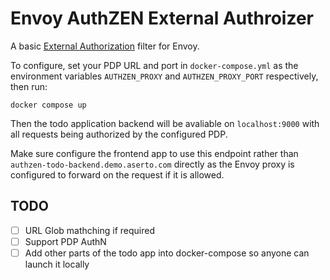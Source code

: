 # Envoy AuthZEN External Authroizer

A basic [External Authorization](https://www.envoyproxy.io/docs/envoy/latest/configuration/http/http_filters/ext_authz_filter) filter for Envoy.

To configure, set your PDP URL and port in `docker-compose.yml` as the environment variables `AUTHZEN_PROXY` and `AUTHZEN_PROXY_PORT` respectively, then run:

```
docker compose up
```

Then the todo application backend will be avaliable on `localhost:9000` with all requests being authorized by the configured PDP.

Make sure configure the frontend app to use this endpoint rather than `authzen-todo-backend.demo.aserto.com` directly as the Envoy proxy is configured to forward on the request if it is allowed.

## TODO

- [ ] URL Glob mathching if required
- [ ] Support PDP AuthN
- [ ] Add other parts of the todo app into docker-compose so anyone can launch it locally
